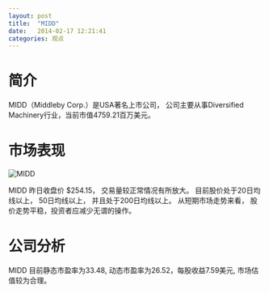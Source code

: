 ```yaml
---
layout: post
title:  "MIDD"
date:   2014-02-17 12:21:41
categories: 观点
---
```


# 简介
MIDD（Middleby Corp.）是USA著名上市公司，
公司主要从事Diversified Machinery行业，当前市值4759.21百万美元。

# 市场表现

![MIDD](http://finviz.com/chart.ashx?t=MIDD&ty=c&ta=1&p=d&s=l)

MIDD 昨日收盘价 $254.15，
交易量较正常情况有所放大。
目前股价处于20日均线以上，
50日均线以上，
并且处于200日均线以上。
从短期市场走势来看，
股价走势平稳，投资者应减少无谓的操作。

# 公司分析
MIDD 目前静态市盈率为33.48, 动态市盈率为26.52，每股收益7.59美元,
市场估值较为合理。
